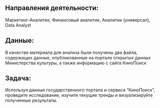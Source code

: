 ## Направления деятельности:
Маркетинг-Аналитик, Финансовый аналитик, Аналитик (универсал), Data Analyst
## Данные:
В качестве материала для анализа были получены два файла, содержащих данные, опубликованные на портале открытых данных Министерства культуры, а также информацию с сайта КиноПоиск
## Задача:
Используя данные государственного портала и сервиса “КиноПоиск”, проведите исследование, изучите текущие тренды и визуализируйте полученные результаты.
